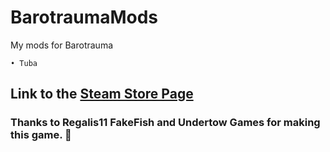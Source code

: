 # BarotraumaMods
My mods for Barotrauma

    • Tuba


## Link to the [Steam Store Page](https://store.steampowered.com/app/602960/Barotrauma/)
### Thanks to Regalis11 FakeFish and Undertow Games for making this game. 💙